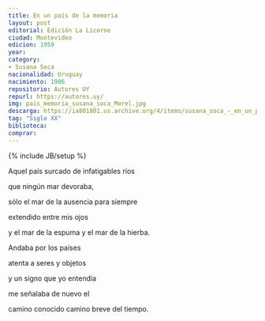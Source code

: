 ```yaml
---
title: En un país de la memoria
layout: post
editorial: Edición La Licorne
ciudad: Montevideo
edicion: 1959
year: 
category: 
- Susana Soca
nacionalidad: Uruguay
nacimiento: 1906
repositorio: Autores UY
repurl: https://autores.uy/
img: pais_memoria_susana_soca_Morel.jpg
descarga: https://ia801801.us.archive.org/4/items/susana_soca_-_en_un_pais_de_la_memoria/susana_soca_-_en_un_pais_de_la_memoria.pdf
tag: "Siglo XX"
biblioteca: 
comprar: 
---
```

{% include JB/setup %}

Aquel país surcado de infatigables ríos 
 
que ningún mar devoraba,
 
sólo el mar  de la ausencia para siempre
 
extendido entre mis ojos 
 
y el mar de la espuma y el mar de la hierba.

Andaba por los países 
 
atenta a seres y objetos 
 
y un signo que yo entendía 
 
me señalaba de nuevo el
 
camino conocido camino breve del tiempo.
